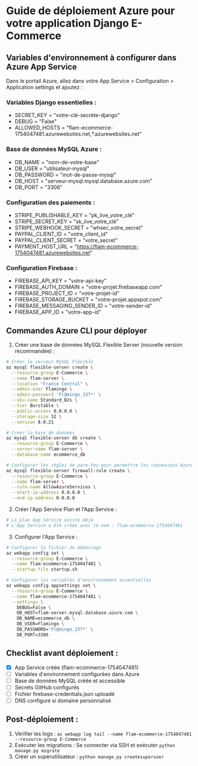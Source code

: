 # Guide de déploiement Azure pour votre application Django E-Commerce

## Variables d'environnement à configurer dans Azure App Service

Dans le portail Azure, allez dans votre App Service > Configuration > Application settings et ajoutez :

### Variables Django essentielles :
- SECRET_KEY = "votre-clé-secrète-django"
- DEBUG = "False"
- ALLOWED_HOSTS = "flam-ecommerce-1754047481.azurewebsites.net,*.azurewebsites.net"

### Base de données MySQL Azure :
- DB_NAME = "nom-de-votre-base"
- DB_USER = "utilisateur-mysql"
- DB_PASSWORD = "mot-de-passe-mysql"
- DB_HOST = "serveur-mysql.mysql.database.azure.com"
- DB_PORT = "3306"

### Configuration des paiements :
- STRIPE_PUBLISHABLE_KEY = "pk_live_votre_clé"
- STRIPE_SECRET_KEY = "sk_live_votre_clé"
- STRIPE_WEBHOOK_SECRET = "whsec_votre_secret"
- PAYPAL_CLIENT_ID = "votre_client_id"
- PAYPAL_CLIENT_SECRET = "votre_secret"
- PAYMENT_HOST_URL = "https://flam-ecommerce-1754047481.azurewebsites.net"

### Configuration Firebase :
- FIREBASE_API_KEY = "votre-api-key"
- FIREBASE_AUTH_DOMAIN = "votre-projet.firebaseapp.com"
- FIREBASE_PROJECT_ID = "votre-projet-id"
- FIREBASE_STORAGE_BUCKET = "votre-projet.appspot.com"
- FIREBASE_MESSAGING_SENDER_ID = "votre-sender-id"
- FIREBASE_APP_ID = "votre-app-id"

## Commandes Azure CLI pour déployer

1. Créer une base de données MySQL Flexible Server (nouvelle version recommandée) :
```bash
# Créer le serveur MySQL Flexible
az mysql flexible-server create \
  --resource-group E-Commerce \
  --name flam-server \
  --location "France Central" \
  --admin-user Flamingo \
  --admin-password 'Fl@mingo_237*' \
  --sku-name Standard_B2s \
  --tier Burstable \
  --public-access 0.0.0.0 \
  --storage-size 32 \
  --version 8.0.21

# Créer la base de données
az mysql flexible-server db create \
  --resource-group E-Commerce \
  --server-name flam-server \
  --database-name ecommerce_db

# Configurer les règles de pare-feu pour permettre les connexions Azure
az mysql flexible-server firewall-rule create \
  --resource-group E-Commerce \
  --name flam-server \
  --rule-name AllowAzureServices \
  --start-ip-address 0.0.0.0 \
  --end-ip-address 0.0.0.0
```

2. Créer l'App Service Plan et l'App Service :
```bash
# Le plan App Service existe déjà
# L'App Service a été créée avec le nom : flam-ecommerce-1754047481
```

3. Configurer l'App Service :
```bash
# Configurer le fichier de démarrage
az webapp config set \
  --resource-group E-Commerce \
  --name flam-ecommerce-1754047481 \
  --startup-file startup.sh

# Configurer les variables d'environnement essentielles
az webapp config appsettings set \
  --resource-group E-Commerce \
  --name flam-ecommerce-1754047481 \
  --settings \
    DEBUG=False \
    DB_HOST=flam-server.mysql.database.azure.com \
    DB_NAME=ecommerce_db \
    DB_USER=Flamingo \
    DB_PASSWORD='Fl@mingo_237*' \
    DB_PORT=3306
```

## Checklist avant déploiement :
- [x] App Service créée (flam-ecommerce-1754047481)
- [ ] Variables d'environnement configurées dans Azure
- [ ] Base de données MySQL créée et accessible
- [ ] Secrets GitHub configurés
- [ ] Fichier firebase-credentials.json uploadé
- [ ] DNS configuré si domaine personnalisé

## Post-déploiement :
1. Vérifier les logs : `az webapp log tail --name flam-ecommerce-1754047481 --resource-group E-Commerce`
2. Exécuter les migrations : Se connecter via SSH et exécuter `python manage.py migrate`
3. Créer un superutilisateur : `python manage.py createsuperuser`
